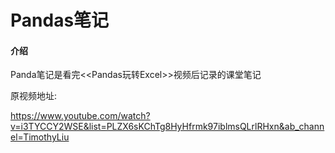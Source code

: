 # Pandas笔记

#### 介绍
Panda笔记是看完<<Pandas玩转Excel>>视频后记录的课堂笔记

原视频地址:

https://www.youtube.com/watch?v=i3TYCCY2WSE&list=PLZX6sKChTg8HyHfrmk97iblmsQLrlRHxn&ab_channel=TimothyLiu
